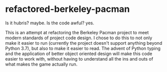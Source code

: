 # refactored-berkeley-pacman
Is it hubris? maybe. Is the code awful? yes.

This is an attempt at refactoring the Berkeley Pacman project to meet modern standards of project code design. I chose to do this to not only make it easier to run (currently the project doesn't support anything beyond Python 3.7), but also to make it easier to read. The advent of Python typing and the application of better object oriented design will make this code easier to work with, without having to understand all the ins and outs of what makes the game actually run.
